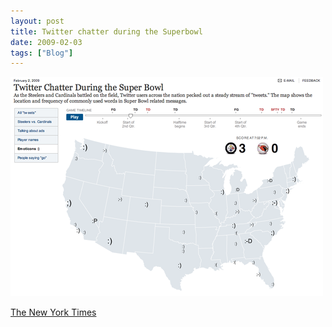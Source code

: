 ```yaml
---
layout: post
title: Twitter chatter during the Superbowl
date: 2009-02-03
tags: ["Blog"]
---
```


![](k3Im6rfOqjil42bks0uMFQlQo1_500.png)  

[The New York Times](http://www.nytimes.com/interactive/2009/02/02/sports/20090202_superbowl_twitter.html)